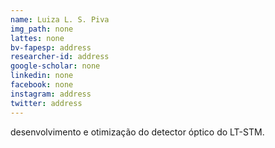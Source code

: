 ```yaml
---
name: Luiza L. S. Piva
img_path: none
lattes: none
bv-fapesp: address
researcher-id: address
google-scholar: none
linkedin: none
facebook: none
instagram: address
twitter: address
---
```

desenvolvimento e otimização do detector óptico do LT-STM.
